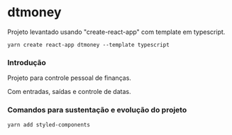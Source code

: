 # dtmoney

Projeto levantado usando "create-react-app" com template em typescript.

```tsx
yarn create react-app dtmoney --template typescript
```

### Introdução

Projeto para controle pessoal de finanças.

Com entradas, saídas e controle de datas.

### Comandos para sustentação e evolução do projeto

```tsx
yarn add styled-components
```
